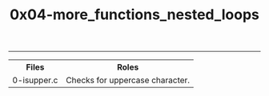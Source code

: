 <html>
<boby>
<header>
<h1> 0x04-more_functions_nested_loops </h1>
</header>
<hr>
<Section>
<p>
<table>
<tr>
<th>Files</th><th> Roles</th>
</tr>
<tr><td> 0-isupper.c </td><td> Checks for uppercase character.</td></tr>



</table>
</p>
</section>



</body>
</html>
